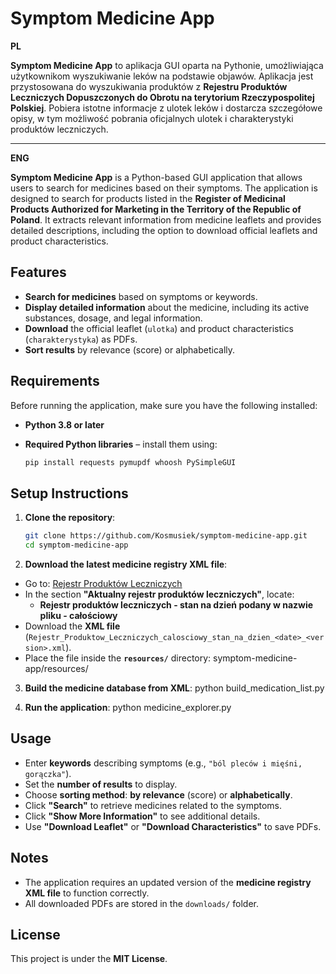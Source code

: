# Symptom Medicine App


**PL**

**Symptom Medicine App** to aplikacja GUI oparta na Pythonie, umożliwiająca użytkownikom wyszukiwanie leków na podstawie objawów. Aplikacja jest przystosowana do wyszukiwania produktów z **Rejestru Produktów Leczniczych Dopuszczonych do Obrotu na terytorium Rzeczypospolitej Polskiej**. Pobiera istotne informacje z ulotek leków i dostarcza szczegółowe opisy, w tym możliwość pobrania oficjalnych ulotek i charakterystyki produktów leczniczych.


---

**ENG**

**Symptom Medicine App** is a Python-based GUI application that allows users to search for medicines based on their symptoms. The application is designed to search for products listed in the **Register of Medicinal Products Authorized for Marketing in the Territory of the Republic of Poland**. It extracts relevant information from medicine leaflets and provides detailed descriptions, including the option to download official leaflets and product characteristics.

## Features

- **Search for medicines** based on symptoms or keywords.
- **Display detailed information** about the medicine, including its active substances, dosage, and legal information.
- **Download** the official leaflet (`ulotka`) and product characteristics (`charakterystyka`) as PDFs.
- **Sort results** by relevance (score) or alphabetically.

## Requirements

Before running the application, make sure you have the following installed:

- **Python 3.8 or later**
- **Required Python libraries** – install them using:

  ```bash
  pip install requests pymupdf whoosh PySimpleGUI


## Setup Instructions

1. **Clone the repository**:

   ```bash
   git clone https://github.com/Kosmusiek/symptom-medicine-app.git
   cd symptom-medicine-app

2. **Download the latest medicine registry XML file**:
- Go to: [Rejestr Produktów Leczniczych](https://rejestry.ezdrowie.gov.pl/registry/rpl)
- In the section **"Aktualny rejestr produktów leczniczych"**, locate:
  - **Rejestr produktów leczniczych - stan na dzień podany w nazwie pliku - całościowy**
- Download the **XML file** (`Rejestr_Produktow_Leczniczych_calosciowy_stan_na_dzien_<date>_<version>.xml`).
- Place the file inside the **`resources/`** directory:
  symptom-medicine-app/resources/

3. **Build the medicine database from XML**:
python build_medication_list.py

4. **Run the application**:
python medicine_explorer.py

## Usage

- Enter **keywords** describing symptoms (e.g., `"ból pleców i mięśni, gorączka"`).
- Set the **number of results** to display.
- Choose **sorting method**: **by relevance** (score) or **alphabetically**.
- Click **"Search"** to retrieve medicines related to the symptoms.
- Click **"Show More Information"** to see additional details.
- Use **"Download Leaflet"** or **"Download Characteristics"** to save PDFs.

## Notes

- The application requires an updated version of the **medicine registry XML file** to function correctly.
- All downloaded PDFs are stored in the `downloads/` folder.

## License

This project is under the **MIT License**.





